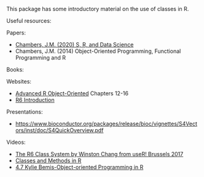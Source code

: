 This package has some introductory material on the use of classes in R.

Useful resources:

Papers:

* [Chambers, J.M. (2020) S, R, and Data Science](https://dl.acm.org/doi/pdf/10.1145/3386334)
* Chambers, J.M. (2014) Object-Oriented Programming, Functional Programming and R

Books:

Websites:

* [Advanced R Object-Oriented](https://adv-r.hadley.nz/oo.html) Chapters 12-16
* [R6 Introduction](https://r6.r-lib.org/articles/Introduction.html)

Presentations:

* https://www.bioconductor.org/packages/release/bioc/vignettes/S4Vectors/inst/doc/S4QuickOverview.pdf

Videos:

* [The R6 Class System by Winston Chang from useR! Brussels 2017](https://www.youtube.com/watch?v=3GEFd8rZQgY)
* [Classes and Methods in R](https://www.youtube.com/watch?v=93N0HdoZW9g)
* [4.7 Kylie Bemis-Object-oriented Programming in R](https://www.youtube.com/watch?v=UWR0hPVXiRc)


